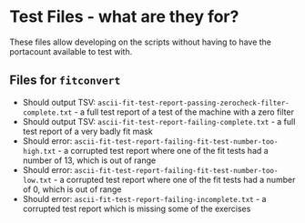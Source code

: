 # Test Files - what are they for?

These files allow developing on the scripts without having to have the portacount available to test with.

## Files for `fitconvert`

* Should output TSV: `ascii-fit-test-report-passing-zerocheck-filter-complete.txt` - a full test report of a test of the machine with a zero filter
* Should output TSV: `ascii-fit-test-report-failing-complete.txt` - a full test report of a very badly fit mask
* Should error: `ascii-fit-test-report-failing-fit-test-number-too-high.txt` - a corrupted test report where one of the fit tests had a number of 13, which is out of range
* Should error: `ascii-fit-test-report-failing-fit-test-number-too-low.txt` - a corrupted test report where one of the fit tests had a number of 0, which is out of range
* Should error: `ascii-fit-test-report-failing-incomplete.txt` - a corrupted test report which is missing some of the exercises
